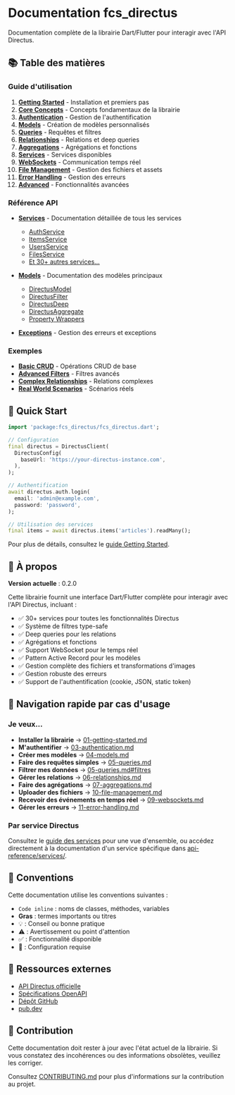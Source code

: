 # Documentation fcs_directus

Documentation complète de la librairie Dart/Flutter pour interagir avec l'API Directus.

## 📚 Table des matières

### Guide d'utilisation

1. [**Getting Started**](01-getting-started.md) - Installation et premiers pas
2. [**Core Concepts**](02-core-concepts.md) - Concepts fondamentaux de la librairie
3. [**Authentication**](03-authentication.md) - Gestion de l'authentification
4. [**Models**](04-models.md) - Création de modèles personnalisés
5. [**Queries**](05-queries.md) - Requêtes et filtres
6. [**Relationships**](06-relationships.md) - Relations et deep queries
7. [**Aggregations**](07-aggregations.md) - Agrégations et fonctions
8. [**Services**](08-services.md) - Services disponibles
9. [**WebSockets**](09-websockets.md) - Communication temps réel
10. [**File Management**](10-file-management.md) - Gestion des fichiers et assets
11. [**Error Handling**](11-error-handling.md) - Gestion des erreurs
12. [**Advanced**](12-advanced.md) - Fonctionnalités avancées

### Référence API

- [**Services**](api-reference/services/) - Documentation détaillée de tous les services
  - [AuthService](api-reference/services/auth-service.md)
  - [ItemsService](api-reference/services/items-service.md)
  - [UsersService](api-reference/services/users-service.md)
  - [FilesService](api-reference/services/files-service.md)
  - [Et 30+ autres services...](api-reference/services/)
  
- [**Models**](api-reference/models/) - Documentation des modèles principaux
  - [DirectusModel](api-reference/models/directus-model.md)
  - [DirectusFilter](api-reference/models/directus-filter.md)
  - [DirectusDeep](api-reference/models/directus-deep.md)
  - [DirectusAggregate](api-reference/models/directus-aggregate.md)
  - [Property Wrappers](api-reference/models/property-wrappers.md)

- [**Exceptions**](api-reference/exceptions.md) - Gestion des erreurs et exceptions

### Exemples

- [**Basic CRUD**](examples/basic-crud.md) - Opérations CRUD de base
- [**Advanced Filters**](examples/advanced-filters.md) - Filtres avancés
- [**Complex Relationships**](examples/complex-relationships.md) - Relations complexes
- [**Real World Scenarios**](examples/real-world-scenarios.md) - Scénarios réels

## 🚀 Quick Start

```dart
import 'package:fcs_directus/fcs_directus.dart';

// Configuration
final directus = DirectusClient(
  DirectusConfig(
    baseUrl: 'https://your-directus-instance.com',
  ),
);

// Authentification
await directus.auth.login(
  email: 'admin@example.com',
  password: 'password',
);

// Utilisation des services
final items = await directus.items('articles').readMany();
```

Pour plus de détails, consultez le [guide Getting Started](01-getting-started.md).

## 📖 À propos

**Version actuelle** : 0.2.0

Cette librairie fournit une interface Dart/Flutter complète pour interagir avec l'API Directus, incluant :

- ✅ 30+ services pour toutes les fonctionnalités Directus
- ✅ Système de filtres type-safe
- ✅ Deep queries pour les relations
- ✅ Agrégations et fonctions
- ✅ Support WebSocket pour le temps réel
- ✅ Pattern Active Record pour les modèles
- ✅ Gestion complète des fichiers et transformations d'images
- ✅ Gestion robuste des erreurs
- ✅ Support de l'authentification (cookie, JSON, static token)

## 🎯 Navigation rapide par cas d'usage

### Je veux...

- **Installer la librairie** → [01-getting-started.md](01-getting-started.md)
- **M'authentifier** → [03-authentication.md](03-authentication.md)
- **Créer mes modèles** → [04-models.md](04-models.md)
- **Faire des requêtes simples** → [05-queries.md](05-queries.md)
- **Filtrer mes données** → [05-queries.md#filtres](05-queries.md)
- **Gérer les relations** → [06-relationships.md](06-relationships.md)
- **Faire des agrégations** → [07-aggregations.md](07-aggregations.md)
- **Uploader des fichiers** → [10-file-management.md](10-file-management.md)
- **Recevoir des événements en temps réel** → [09-websockets.md](09-websockets.md)
- **Gérer les erreurs** → [11-error-handling.md](11-error-handling.md)

### Par service Directus

Consultez le [guide des services](08-services.md) pour une vue d'ensemble, ou accédez directement à la documentation d'un service spécifique dans [api-reference/services/](api-reference/services/).

## 📝 Conventions

Cette documentation utilise les conventions suivantes :

- `Code inline` : noms de classes, méthodes, variables
- **Gras** : termes importants ou titres
- 💡 : Conseil ou bonne pratique
- ⚠️ : Avertissement ou point d'attention
- ✅ : Fonctionnalité disponible
- 🔧 : Configuration requise

## 🔗 Ressources externes

- [API Directus officielle](https://docs.directus.io/reference/api/)
- [Spécifications OpenAPI](../openapi/index.yaml)
- [Dépôt GitHub](https://github.com/fracosfr/fcs_directus)
- [pub.dev](https://pub.dev/packages/fcs_directus)

## 🤝 Contribution

Cette documentation doit rester à jour avec l'état actuel de la librairie. Si vous constatez des incohérences ou des informations obsolètes, veuillez les corriger.

Consultez [CONTRIBUTING.md](../CONTRIBUTING.md) pour plus d'informations sur la contribution au projet.
